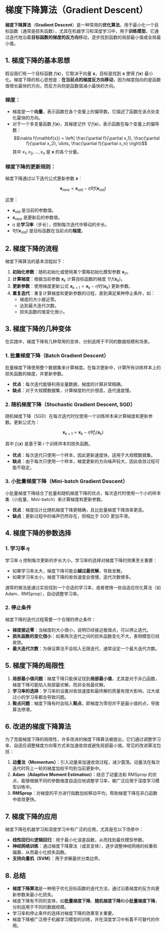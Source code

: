 # 梯度下降算法（Gradient Descent）

**梯度下降算法**（**Gradient Descent**）是一种常用的**优化算法**，用于最小化一个目标函数（通常是损失函数），尤其在机器学习和深度学习中，用于**训练模型**。它通过迭代地沿着**目标函数的梯度的反方向**移动，逐步找到函数的局部最小值或全局最小值。

## 1. **梯度下降的基本思想**

假设我们有一个目标函数 $f(\mathbf{x})$，它取决于向量 $\mathbf{x}$，目标是找到 $\mathbf{x}$ 使得 $f(\mathbf{x})$ 最小化。梯度下降的核心思想是：**在当前点的梯度反方向移动**，因为梯度指向的是函数值增长最快的方向，而反方向则是函数值减小最快的方向。

### **梯度**：
- 梯度是一个**向量**，表示函数在各个变量上的偏导数。它描述了函数在该点处变化最快的方向。
- 对于一个多变量函数 $f(\mathbf{x})$，其梯度记作 $\nabla f(\mathbf{x})$，表示函数在每个变量上的偏导数：
  $$\nabla f(\mathbf{x}) = \left( \frac{\partial f}{\partial x_1}, \frac{\partial f}{\partial x_2}, \dots, \frac{\partial f}{\partial x_n} \right)$$
  其中 $x_1, x_2, \dots, x_n$ 是 $\mathbf{x}$ 的各个分量。

### **梯度下降的更新规则**：
梯度下降通过以下迭代公式更新参数 $\mathbf{x}$：
```math
\mathbf{x}_{\text{new}} = \mathbf{x}_{\text{old}} - \eta \nabla f(\mathbf{x}_{\text{old}})
```
这里：
- $\mathbf{x}_{\text{old}}$ 是当前的参数值。
- $\mathbf{x}_{\text{new}}$ 是更新后的参数值。
- $\eta$ 是**学习率**（步长），控制每次迭代中移动的步长。
- $\nabla f(\mathbf{x}_{\text{old}})$ 是目标函数在当前点的**梯度**。

## 2. **梯度下降的流程**

梯度下降算法的基本流程如下：

1. **初始化参数**：随机初始化或使用某个策略初始化模型参数 $\mathbf{x}_0$。
2. **计算梯度**：根据当前参数 $\mathbf{x}_k$ 计算目标函数的梯度 $\nabla f(\mathbf{x}_k)$。
3. **更新参数**：使用梯度更新公式 $\mathbf{x}_{k+1} = \mathbf{x}_k - \eta \nabla f(\mathbf{x}_k)$ 更新参数。
4. **重复迭代**：重复计算梯度和更新参数的过程，直到满足某种停止条件，如：
   - 梯度的大小接近零。
   - 达到最大迭代次数。
   - 损失函数的值变化很小。

## 3. **梯度下降的几种变体**

在实践中，梯度下降有几种常用的变体，分别适用于不同的数据规模和场景。

### 1. **批量梯度下降（Batch Gradient Descent）**
批量梯度下降使用整个数据集来计算梯度。在每次更新中，计算所有训练样本上的损失函数的梯度，并更新参数。

- **优点**：每次迭代能够利用全量数据，梯度的计算非常精确。
- **缺点**：对于大规模数据集，计算梯度的代价很高，迭代速度慢。

### 2. **随机梯度下降（Stochastic Gradient Descent, SGD）**
随机梯度下降（SGD）在每次迭代时仅使用一个训练样本来计算梯度和更新参数。更新公式为：
```math
\mathbf{x}_{k+1} = \mathbf{x}_k - \eta \nabla f_i(\mathbf{x}_k)
```
其中 $f_i(\mathbf{x})$ 是基于第 $i$ 个训练样本的损失函数。

- **优点**：每次迭代只使用一个样本，因此更新速度快，适用于大规模数据集。
- **缺点**：由于每次只使用一个样本，梯度更新的方向噪声较大，因此收敛过程可能不稳定。

### 3. **小批量梯度下降（Mini-batch Gradient Descent）**
小批量梯度下降结合了批量和随机梯度下降的优点，每次迭代时使用一个小的样本集（小批量，Mini-batch）来计算梯度和更新参数。

- **优点**：梯度估计比随机梯度下降更精确，且比批量梯度下降效率更高。
- **缺点**：更新过程中的噪声仍然存在，但相比于 SGD 更加平滑。

## 4. **梯度下降的参数选择**

### 1. **学习率 $\eta$**
学习率 $\eta$ 控制每次更新的步长大小。学习率的选择对梯度下降的效果至关重要：
- 如果学习率太大，梯度下降可能会**越过最优解**，导致发散。
- 如果学习率太小，梯度下降的收敛速度会很慢，迭代次数增多。

通常的做法是通过实验找到一个合适的学习率，或者使用一些自适应优化算法（如 Adam、RMSprop），自动调整学习率。

### 2. **停止条件**
梯度下降的迭代过程需要一个合理的停止条件：
- **梯度接近零**：当梯度的大小很小，说明已经接近极值点，可以停止迭代。
- **损失函数的变化很小**：如果两次迭代之间的损失函数变化不大，表明模型已经收敛。
- **最大迭代次数**：为保证算法不会陷入无限迭代，通常设定一个最大迭代次数。

## 5. **梯度下降的局限性**

1. **局部最小值问题**：梯度下降只能保证找到**局部最小值**，尤其是对于非凸函数，梯度下降可能陷入局部最优解，而非全局最优解。
2. **学习率的选择**：学习率的设置对收敛速度和最终解的质量有很大影响，过大或过小的学习率都会导致问题。
3. **鞍点问题**：梯度下降有时会陷入**鞍点**，即梯度为零但并不是最小值的点，导致算法停滞。

## 6. **改进的梯度下降算法**

为了克服梯度下降的局限性，许多改进的梯度下降算法被提出，它们通过调整学习率、自适应调整梯度方向等方式来加速收敛或避免局部最小值。常见的改进算法包括：

1. **动量法（Momentum）**：引入动量来加速收敛过程，减少震荡。动量法在每次迭代时将上一轮的梯度加权平均到当前更新中。
2. **Adam（Adaptive Moment Estimation）**：结合了动量法和 RMSprop 的优点，能够根据不同的参数维度自适应地调整学习率，被广泛应用于深度学习模型训练中。
3. **RMSprop**：对梯度的平方进行指数加权移动平均，帮助梯度下降在非凸函数中收敛更快。

## 7. **梯度下降的应用**

梯度下降在机器学习和深度学习中有广泛的应用，尤其是在以下场景中：
- **线性回归**和**逻辑回归**：用于最小化误差函数，从而找到最优模型参数。
- **神经网络训练**：通过梯度下降算法（或其变体），逐步调整神经网络的权重和偏置，从而最小化损失函数。
- **支持向量机（SVM）**：用于求解最优分类边界。

## 8. **总结**

- **梯度下降算法**是一种用于优化目标函数的迭代方法，通过沿着梯度的反方向更新参数来最小化损失。
- 梯度下降有不同的变体，如**批量梯度下降**、**随机梯度下降**和**小批量梯度下降**，分别适用于不同的数据规模。
- 学习率和停止条件的选择对梯度下降的效果至关重要。
- 梯度下降被广泛用于机器学习模型的训练，并在深度学习中有着不可替代的作用。
